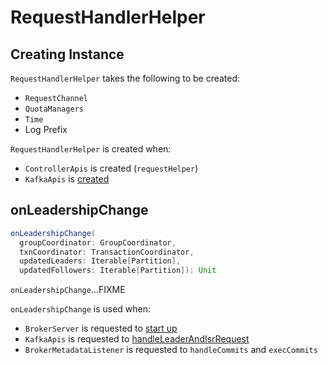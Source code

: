 # RequestHandlerHelper

## Creating Instance

`RequestHandlerHelper` takes the following to be created:

* <span id="requestChannel"> `RequestChannel`
* <span id="quotas"> `QuotaManagers`
* <span id="time"> `Time`
* <span id="logPrefix"> Log Prefix

`RequestHandlerHelper` is created when:

* `ControllerApis` is created (`requestHelper`)
* `KafkaApis` is [created](KafkaApis.md#requestHelper)

## <span id="onLeadershipChange"> onLeadershipChange

```scala
onLeadershipChange(
  groupCoordinator: GroupCoordinator,
  txnCoordinator: TransactionCoordinator,
  updatedLeaders: Iterable[Partition],
  updatedFollowers: Iterable[Partition]): Unit
```

`onLeadershipChange`...FIXME

`onLeadershipChange` is used when:

* `BrokerServer` is requested to [start up](kraft/BrokerServer.md#startup)
* `KafkaApis` is requested to [handleLeaderAndIsrRequest](KafkaApis.md#handleLeaderAndIsrRequest)
* `BrokerMetadataListener` is requested to `handleCommits` and `execCommits`
